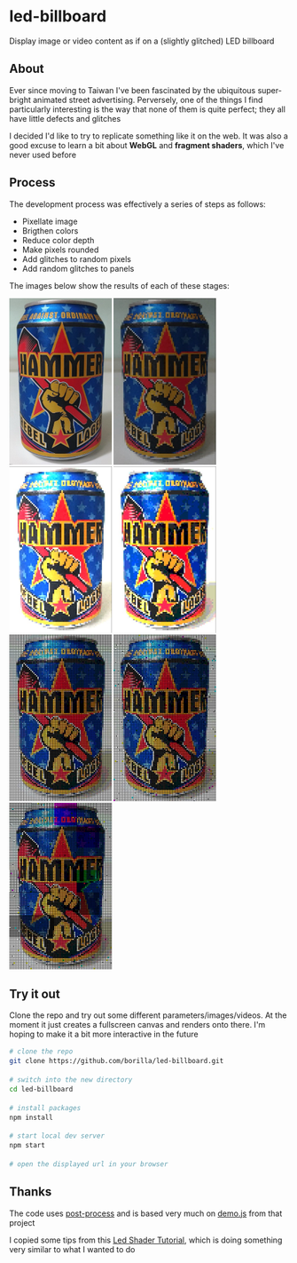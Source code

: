 # led-billboard

Display image or video content as if on a (slightly glitched) LED billboard

## About

Ever since moving to Taiwan I've been fascinated by the ubiquitous super-bright animated street advertising. Perversely, one of the things I find particularly interesting is the way that none of them is quite perfect; they all have little defects and glitches

I decided I'd like to try to replicate something like it on the web. It was also a good excuse to learn a bit about **WebGL** and **fragment shaders**, which I've never used before

## Process

The development process was effectively a series of steps as follows:

* Pixellate image
* Brigthen colors
* Reduce color depth
* Make pixels rounded
* Add glitches to random pixels
* Add random glitches to panels

The images below show the results of each of these stages:

<img src="https://github.com/borilla/led-billboard/raw/master/doc/can-original.jpg" alt="Original image" height="300"> <img src="https://github.com/borilla/led-billboard/raw/master/doc/can-pixellated.jpg" alt="Pixellate image" height="300"> <img src="https://github.com/borilla/led-billboard/raw/master/doc/can-brightened.jpg" alt="Brighten colors" height="300"> <img src="https://github.com/borilla/led-billboard/raw/master/doc/can-reduce-colors.jpg" alt="Reduce color depth" height="300"> <img src="https://github.com/borilla/led-billboard/raw/master/doc/can-round-pixels.jpg" alt="Make pixels rounded" height="300"> <img src="https://github.com/borilla/led-billboard/raw/master/doc/can-glitch-pixels.jpg" alt="Add glitches to random pixels" height="300"> <img src="https://github.com/borilla/led-billboard/raw/master/doc/can-glitch-panels.jpg" alt="Add random glitches to panels" height="300">

## Try it out

Clone the repo and try out some different parameters/images/videos. At the moment it just creates a fullscreen canvas and renders onto there. I'm hoping to make it a bit more interactive in the future

```sh
# clone the repo
git clone https://github.com/borilla/led-billboard.git

# switch into the new directory
cd led-billboard

# install packages
npm install

# start local dev server
npm start

# open the displayed url in your browser
```

## Thanks

The code uses [post-process](https://www.npmjs.com/package/post-process) and is based very much on [demo.js](https://github.com/hughsk/post-process/blob/master/demo.js) from that project

I copied some tips from this [Led Shader Tutorial](http://www.lighthouse3d.com/opengl/ledshader/), which is doing something very similar to what I wanted to do

